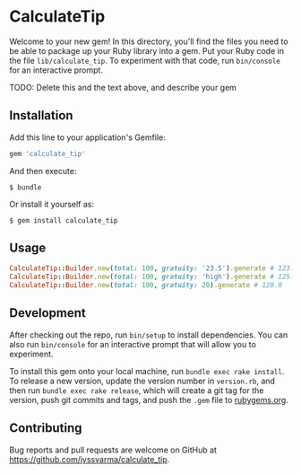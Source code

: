 # CalculateTip

Welcome to your new gem! In this directory, you'll find the files you need to be able to package up your Ruby library into a gem. Put your Ruby code in the file `lib/calculate_tip`. To experiment with that code, run `bin/console` for an interactive prompt.

TODO: Delete this and the text above, and describe your gem

## Installation

Add this line to your application's Gemfile:

```ruby
gem 'calculate_tip'
```

And then execute:

    $ bundle

Or install it yourself as:

    $ gem install calculate_tip

## Usage
```ruby
CalculateTip::Builder.new(total: 100, gratuity: '23.5').generate # 123.5
CalculateTip::Builder.new(total: 100, gratuity: 'high').generate # 125.0
CalculateTip::Builder.new(total: 100, gratuity: 20).generate # 120.0
```
## Development

After checking out the repo, run `bin/setup` to install dependencies. You can also run `bin/console` for an interactive prompt that will allow you to experiment.

To install this gem onto your local machine, run `bundle exec rake install`. To release a new version, update the version number in `version.rb`, and then run `bundle exec rake release`, which will create a git tag for the version, push git commits and tags, and push the `.gem` file to [rubygems.org](https://rubygems.org).

## Contributing

Bug reports and pull requests are welcome on GitHub at https://github.com/jvssvarma/calculate_tip.
